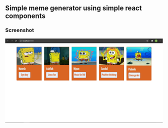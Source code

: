 ## Simple meme generator using simple react components
### Screenshot
![alt text](https://github.com/Mohamedizzath/meme-generator/blob/main/public/images/screenshot.png)
